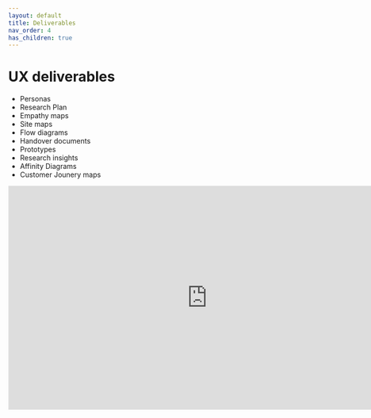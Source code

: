 ```yaml
---
layout: default
title: Deliverables
nav_order: 4
has_children: true
---
```


# UX deliverables
	
* Personas
* Research Plan
* Empathy maps
* Site maps
* Flow diagrams
* Handover documents
* Prototypes
* Research insights
* Affinity Diagrams
* Customer Jounery maps

<iframe style="border: 1px solid rgba(0, 0, 0, 0.1);" width="800" height="450" src="https://www.figma.com/embed?embed_host=share&url=https%3A%2F%2Fwww.figma.com%2Ffile%2FeiSDpYd8YiiQfkLMFdpEGC%2FAssumption-Mapping-Promo-Journey%3Fnode-id%3D0%253A1" allowfullscreen></iframe>